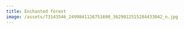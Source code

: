 ```yaml
---
title: Enchanted forest
image: /assets/73143546_2499841126751690_3629012515284433042_n.jpg
---
```


